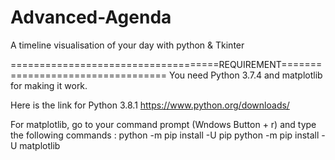 # Advanced-Agenda
A timeline visualisation of your day with python & Tkinter

====================================REQUIREMENT==================================
You need  Python 3.7.4  and matplotlib for making it work.

Here is the link for Python 3.8.1 https://www.python.org/downloads/

For matplotlib, go to your command prompt (Wndows Button + r) and type the following commands :
python -m pip install -U pip
python -m pip install -U matplotlib
